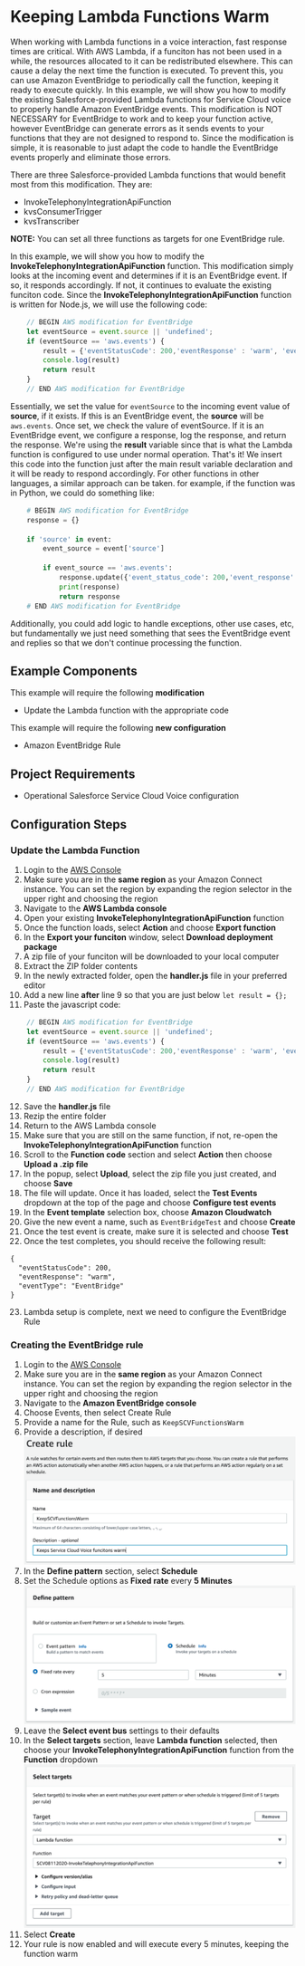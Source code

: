 # Keeping Lambda Functions Warm

When working with Lambda functions in a voice interaction, fast response times are critical. With AWS Lambda, if a funciton has not been used in a while, the resources allocated to it can be redistributed elsewhere. This can cause a delay the next time the function is executed. To prevent this, you can use Amazon EventBridge to periodically call the function, keeping it ready to execute quickly. In this example, we will show you how to modify the existing Salesforce-provided Lambda functions for Service Cloud voice to properly handle Amazon EventBridge events. This modification is NOT NECESSARY for EventBridge to work and to keep your function active, however EventBridge can generate errors as it sends events to your functions that they are not designed to respond to. Since the modification is simple, it is reasonable to just adapt the code to handle the EventBridge events properly and eliminate those errors. 

There are three Salesforce-provided Lambda functions that would benefit most from this modification. They are:
- InvokeTelephonyIntegrationApiFunction
- kvsConsumerTrigger
- kvsTranscriber

**NOTE:** You can set all three functions as targets for one EventBridge rule.

In this example, we will show you how to modify the **InvokeTelephonyIntegrationApiFunction** function. This modification simply looks at the incoming event and determines if it is an EventBridge event. If so, it responds accordingly. If not, it continues to evaluate the existing funciton code. Since the **InvokeTelephonyIntegrationApiFunction** function is written for Node.js, we will use the following code:

````javascript
    // BEGIN AWS modification for EventBridge
    let eventSource = event.source || 'undefined';
    if (eventSource == 'aws.events') {
        result = {'eventStatusCode': 200,'eventResponse' : 'warm', 'eventType' : 'EventBridge'};
        console.log(result)
        return result
    }
    // END AWS modification for EventBridge
````

Essentially, we set the value for `eventSource` to the incoming event value of **source**, if it exists. If this is an EventBridge event, the **source** will be `aws.events`. Once set, we check the valure of eventSource. If it is an EventBridge event, we configure a response, log the response, and return the response. We're using the **result** variable since that is what the Lambda function is configured to use under normal operation. That's it! We insert this code into the function just after the main result variable declaration and it will be ready to respond accordingly. For other functions in other languages, a similar approach can be taken. for example, if the function was in Python, we could do something like:

````python
    # BEGIN AWS modification for EventBridge
    response = {}
    
    if 'source' in event:
        event_source = event['source']
    
        if event_source == 'aws.events':
            response.update({'event_status_code': 200,'event_response' : 'warm', 'event_type' : 'EventBridge'})
            print(response)
            return response
    # END AWS modification for EventBridge
````

Additionally, you could add logic to handle exceptions, other use cases, etc, but fundamentally we just need something that sees the EventBridge event and replies so that we don't continue processing the function.

## Example Components
This example will require the following **modification**
- Update the Lambda function with the appropriate code

This example will require the following **new configuration**
- Amazon EventBridge Rule
    
## Project Requirements
- Operational Salesforce Service Cloud Voice configuration

## Configuration Steps
### Update the Lambda Function
1.  Login to the [AWS Console](https://console.aws.amazon.com/console/home)
2.  Make sure you are in the **same region** as your Amazon Connect instance. You can set the region by expanding the region selector in the upper right and choosing the region
3.  Navigate to the **AWS Lambda console**
4.  Open your existing **InvokeTelephonyIntegrationApiFunction** function
5.  Once the function loads, select **Action** and choose **Export function**
6.  In the **Export your funciton** window, select **Download deployment package**
7.  A zip file of your funciton will be downloaded to your local computer
8.  Extract the ZIP folder contents
9.  In the newly extracted folder, open the **handler.js** file in your preferred editor
10. Add a new line **after** line 9 so that you are just below `let result = {};`
11. Paste the javascript code:
````javascript
    // BEGIN AWS modification for EventBridge
    let eventSource = event.source || 'undefined';
    if (eventSource == 'aws.events') {
        result = {'eventStatusCode': 200,'eventResponse' : 'warm', 'eventType' : 'EventBridge'};
        console.log(result)
        return result
    }
    // END AWS modification for EventBridge
````
12.  Save the **handler.js** file
13.  Rezip the entire folder
14.  Return to the AWS Lambda console
15.  Make sure that you are still on the same function, if not, re-open the **InvokeTelephonyIntegrationApiFunction** function
16.  Scroll to the **Function code** section and select **Action** then choose **Upload a .zip file**
17.  In the popup, select **Upload**, select the zip file you just created, and choose **Save**
18.  The file will update. Once it has loaded, select the **Test Events** dropdown at the top of the page and choose **Configure test events**
19.  In the **Event template** selection box, choose **Amazon Cloudwatch**
20.  Give the new event a name, such as `EventBridgeTest` and choose **Create**
21.  Once the test event is create, make sure it is selected and choose **Test**
22.  Once the test completes, you should receive the following result:
````
{
  "eventStatusCode": 200,
  "eventResponse": "warm",
  "eventType": "EventBridge"
}
````
23.  Lambda setup is complete, next we need to configure the EventBridge Rule

### Creating the EventBridge rule
1.  Login to the [AWS Console](https://console.aws.amazon.com/console/home)
2.  Make sure you are in the **same region** as your Amazon Connect instance. You can set the region by expanding the region selector in the upper right and choosing the region
3.  Navigate to the **Amazon EventBridge console**
4.  Choose Events, then select Create Rule
5.  Provide a name for the Rule, such as `KeepSCVFunctionsWarm`
6.  Provide a description, if desired
![](Docs/create.png)
7.  In the **Define pattern** section, select **Schedule**
8.  Set the Schedule options as **Fixed rate** every **5 Minutes**
![](Docs/pattern.png)
9.  Leave the **Select event bus** settings to their defaults
10. In the **Select targets** section, leave **Lambda function** selected, then choose your **InvokeTelephonyIntegrationApiFunction** function from the **Function** dropdown
![](Docs/targets.png)
11. Select **Create**
12. Your rule is now enabled and will execute every 5 minutes, keeping the function warm

